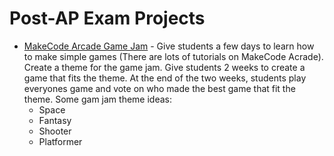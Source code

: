 # Post-AP Exam Projects
- [MakeCode Arcade Game Jam](https://arcade.makecode.com/) - Give students a few days to learn how to make simple games (There are lots of tutorials on MakeCode Acrade). Create a theme for the game jam. Give students 2 weeks to create a game that fits the theme. At the end of the two weeks, students play everyones game and vote on who made the best game that fit the theme. Some gam jam theme ideas:
  - Space
  - Fantasy
  - Shooter
  - Platformer
  
